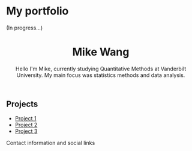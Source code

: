 <!DOCTYPE html>
<html>
  <head>
    <h1>My portfolio</h1> (In progress...)
  </head>
  <body>
    <header>
      <h1>Mike Wang</h1>
      <p>Hello I'm Mike, currently studying Quantitative Methods at Vanderbilt University. My main focus was statistics methods and data analysis.</p>
    </header>
    <main>
      <h2>Projects</h2>
      <ul>
        <li><a href="https://github.com/username/project-1">Project 1</a></li>
        <li><a href="https://github.com/username/project-2">Project 2</a></li>
        <li><a href="https://github.com/username/project-3">Project 3</a></li>
      </ul>
    </main>
    <footer>
      <p>Contact information and social links</p>
    </footer>
  </body>
</html>
